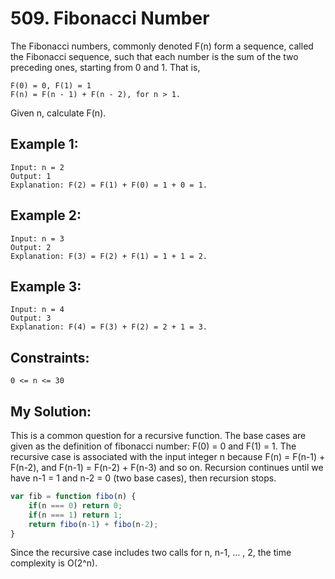 # 509. Fibonacci Number 
The Fibonacci numbers, commonly denoted F(n) form a sequence, called the Fibonacci sequence, such that each number is the sum of the two preceding ones, starting from 0 and 1. That is,
```
F(0) = 0, F(1) = 1
F(n) = F(n - 1) + F(n - 2), for n > 1.
```
Given n, calculate F(n).

## Example 1:
```
Input: n = 2
Output: 1
Explanation: F(2) = F(1) + F(0) = 1 + 0 = 1.
```

## Example 2:
```
Input: n = 3
Output: 2
Explanation: F(3) = F(2) + F(1) = 1 + 1 = 2.
```

## Example 3: 
```
Input: n = 4
Output: 3
Explanation: F(4) = F(3) + F(2) = 2 + 1 = 3.
```

## Constraints: 
```
0 <= n <= 30
```

## My Solution: 
This is a common question for a recursive function. The base cases are given as the definition of fibonacci number: F(0) = 0 and F(1) = 1. The recursive case is associated with the input integer n because F(n) = F(n-1) + F(n-2), and F(n-1) = F(n-2) + F(n-3) and so on. Recursion continues until we have n-1 = 1 and n-2 = 0 (two base cases), then recursion stops. 

```js
var fib = function fibo(n) {
    if(n === 0) return 0;
    if(n === 1) return 1;
    return fibo(n-1) + fibo(n-2);
}
```
Since the recursive case includes two calls for n, n-1, ... , 2, the time complexity is O(2^n). 